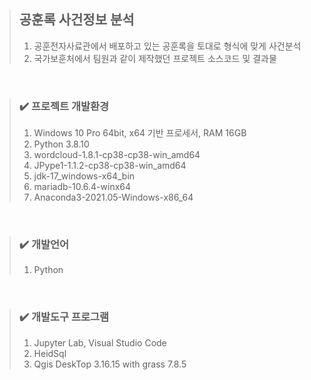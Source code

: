 > ## 공훈록 사건정보 분석
> 1. 공훈전자사료관에서 배포하고 있는 공훈록을 토대로 형식에 맞게 사건분석
> 2. 국가보훈처에서 팀원과 같이 제작했던 프로젝트 소스코드 및 결과물
<br/>

> ### :heavy_check_mark: 프로젝트 개발환경  
> 1. Windows 10 Pro 64bit, x64 기반 프로세서, RAM 16GB  
> 2. Python 3.8.10  
> 3. wordcloud-1.8.1-cp38-cp38-win_amd64  
> 4. JPype1-1.1.2-cp38-cp38-win_amd64  
> 5. jdk-17_windows-x64_bin  
> 6. mariadb-10.6.4-winx64  
> 7. Anaconda3-2021.05-Windows-x86_64  
<br/>

> ### :heavy_check_mark: 개발언어  
> 1. Python
<br/>

> ### :heavy_check_mark: 개발도구 프로그램  
> 1. Jupyter Lab, Visual Studio Code  
> 2. HeidSql  
> 3. Qgis DeskTop 3.16.15 with grass 7.8.5  
